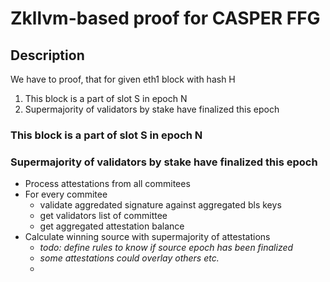 # Zkllvm-based proof for CASPER FFG

## Description

We have to proof, that for given eth1 block with hash H

1. This block is a part of slot S in epoch  N
3. Supermajority of validators by stake have finalized this epoch

### This block is a part of slot S in epoch N

### Supermajority of validators by stake have finalized this epoch

* Process attestations from all commitees
* For every commitee
    * validate aggredated signature against aggregated bls keys
    * get validators list of committee
    * get aggregated attestation balance
* Calculate winning source with supermajority of attestations
    * *todo: define rules to know if source epoch has been finalized*
    * *some attestations could overlay others etc.*
    * 